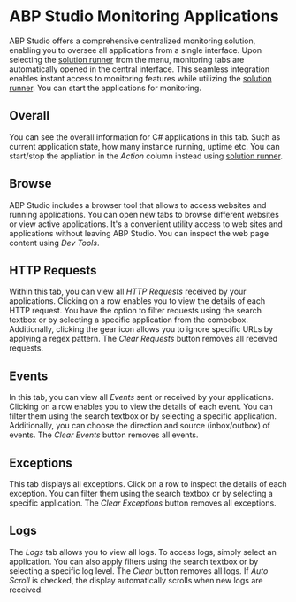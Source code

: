# ABP Studio Monitoring Applications

ABP Studio offers a comprehensive centralized monitoring solution, enabling you to oversee all applications from a single interface. Upon selecting the [solution runner](./solution-explorer.md) from the menu, monitoring tabs are automatically opened in the central interface. This seamless integration enables instant access to monitoring features while utilizing the [solution runner](./solution-explorer.md). You can start the applications for monitoring.

## Overall

You can see the overall information for C# applications in this tab. Such as current application state, how many instance running, uptime etc. You can start/stop the appliation in the *Action* column instead using [solution runner](./solution-explorer.md).

## Browse

ABP Studio includes a browser tool that allows to access websites and running applications. You can open new tabs to browse different websites or view active applications. It's a convenient utility access to web sites and applications without leaving ABP Studio. You can inspect the web page content using *Dev Tools*.

## HTTP Requests

Within this tab, you can view all *HTTP Requests* received by your applications. Clicking on a row enables you to view the details of each HTTP request. You have the option to filter requests using the search textbox or by selecting a specific application from the combobox. Additionally, clicking the gear icon allows you to ignore specific URLs by applying a regex pattern. The *Clear Requests* button removes all received requests.

## Events

In this tab, you can view all *Events* sent or received by your applications. Clicking on a row enables you to view the details of each event. You can filter them using the search textbox or by selecting a specific application. Additionally, you can choose the direction and source (inbox/outbox) of events. The *Clear Events* button removes all events.

## Exceptions

This tab displays all exceptions. Click on a row to inspect the details of each exception. You can filter them using the search textbox or by selecting a specific application. The *Clear Exceptions* button removes all exceptions.

## Logs

The *Logs* tab allows you to view all logs. To access logs, simply select an application. You can also apply filters using the search textbox or by selecting a specific log level. The *Clear* button removes all logs. If *Auto Scroll* is checked, the display automatically scrolls when new logs are received.
